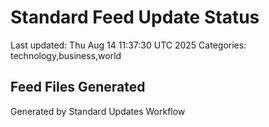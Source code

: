 # Standard Feed Update Status
Last updated: Thu Aug 14 11:37:30 UTC 2025
Categories: technology,business,world

## Feed Files Generated

Generated by Standard Updates Workflow
